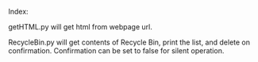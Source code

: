 Index:

getHTML.py will get html from webpage url.

RecycleBin.py will get contents of Recycle Bin, print the list, and delete on confirmation. Confirmation can be set to false for silent operation.
